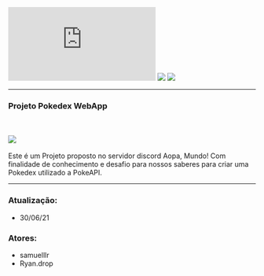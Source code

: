 ![GitHub repo size](https://img.shields.io/github/repo-size/Ryan-drop/Pokedex.rs)
<img src="https://img.shields.io/badge/version-ALFA-red"/>
<img src="https://img.shields.io/badge/API-PokeAPI-orange"/>

****************

### Projeto Pokedex WebApp
<br/><br/>
<img src="Img-readme.jpg"/>
<br/><br/>
Este é um Projeto proposto no servidor discord Aopa, Mundo! Com finalidade de conhecimento e desafio para nossos saberes para criar uma Pokedex utilizado a PokeAPI.


****************
### Atualização: 
 
 - 30/06/21
 
### Atores:
 - samuelllr
 - Ryan.drop